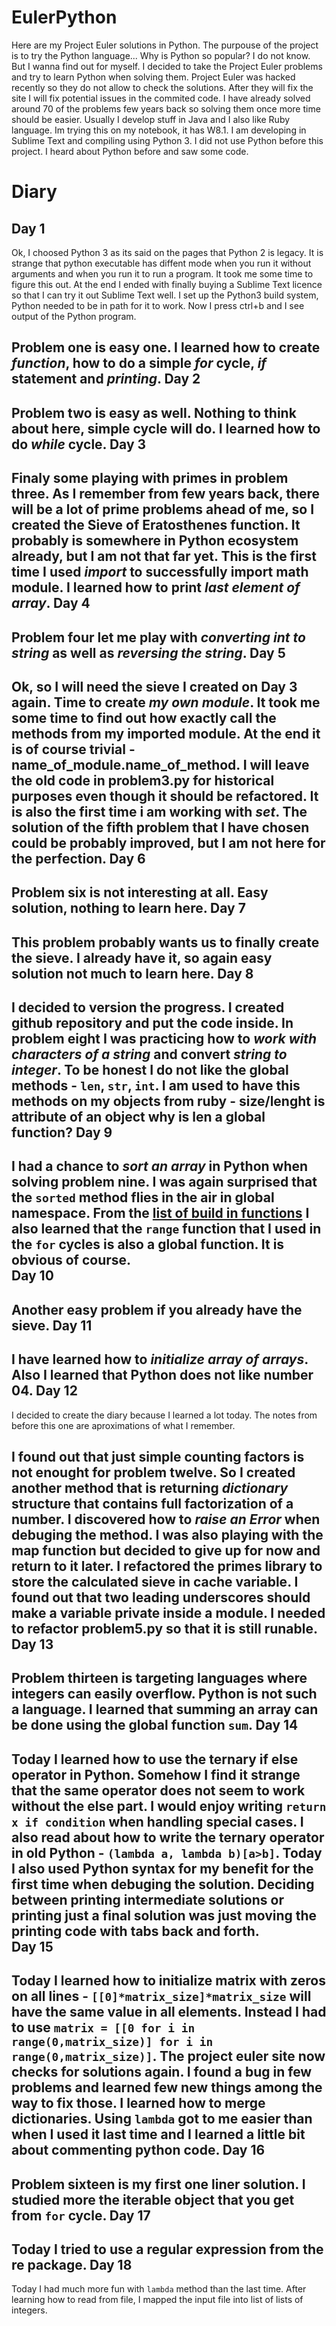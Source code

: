 EulerPython
===========
Here are my Project Euler solutions in Python. The purpouse of the project is to try the Python language... Why is Python so popular? I do not know. But I wanna find out for myself. I decided to take the Project Euler problems and try to learn Python when solving them. Project Euler was hacked recently so they do not allow to check the solutions. After they will fix the site I will fix potential issues in the commited code. I have already solved around 70 of the problems few years back so solving them once more time should be easier. Usually I develop stuff in Java and I also like Ruby language. Im trying this on my notebook, it has W8.1. I am developing in Sublime Text and compiling using Python 3. I did not use Python before this project. I heard about Python before and saw some code.

Diary
=====
Day 1
-----
Ok, I choosed Python 3 as its said on the pages that Python 2 is legacy. It is strange that python executable has diffent mode when you run it without arguments and when you run it to run a program. It took me some time to figure this out. At the end I ended with finally buying a Sublime Text licence so that I can try it out Sublime Text well. I set up the Python3 build system, Python needed to be in path for it to work. Now I press ctrl+b and I see output of the Python program. 

Problem one is easy one. I learned how to create *function*, how to do a simple *for* cycle, *if* statement and *printing*.
Day 2
-----
Problem two is easy as well. Nothing to think about here, simple cycle will do. I learned how to do *while* cycle.
Day 3
-----
Finaly some playing with primes in problem three. As I remember from few years back, there will be a lot of prime problems ahead of me, so I created the Sieve of Eratosthenes function. It probably is somewhere in Python ecosystem already, but I am not that far yet. This is the first time I used *import* to successfully import math module. I learned how to print *last element of array*.
Day 4
-----
Problem four let me play with *converting int to string* as well as *reversing the string*.
Day 5
-----
Ok, so I will need the sieve I created on Day 3 again. Time to create *my own module*. It took me some time to find out how exactly call the methods from my imported module. At the end it is of course trivial - name_of_module.name_of_method. I will leave the old code in problem3.py for historical purposes even though it should be refactored. It is also the first time i am working with *set*. The solution of the fifth problem that I have chosen could be probably improved, but I am not here for the perfection. 
Day 6
-----
Problem six is not interesting at all. Easy solution, nothing to learn here.
Day 7
-----
This problem probably wants us to finally create the sieve. I already have it, so again easy solution not much to learn here. 
Day 8
-----
I decided to version the progress. I created github repository and put the code inside. In problem eight I was practicing how to *work with characters of a string* and convert *string to integer*. To be honest I do not like the global methods - `len`, `str`, `int`. I am used to have this methods on my objects from ruby - size/lenght is attribute of an object why is len a global function?
Day 9
-----
I had a chance to *sort an array* in Python when solving problem nine. I was again surprised that the `sorted` method flies in the air in global namespace. From the [list of build in functions](https://docs.python.org/3/library/functions.html) I also learned that the `range` function that I used in the `for` cycles is also a global function. It is obvious of course.  
Day 10
------
Another easy problem if you already have the sieve.
Day 11
------
I have learned how to *initialize array of arrays*. Also I learned that Python does not like number 04.
Day 12
------
I decided to create the diary because I learned a lot today. The notes from before this one are aproximations of what I remember. 

I found out that just simple counting factors is not enought for problem twelve. So I created another method that is returning *dictionary* structure that contains full factorization of a number. I discovered how to *raise an Error* when debuging the method. I was also playing with the map function but decided to give up for now and return to it later. I refactored the primes library to store the calculated sieve in cache variable. I found out that two leading underscores should make a variable private inside a module. I needed to refactor problem5.py so that it is still runable.
Day 13
------
Problem thirteen is targeting languages where integers can easily overflow. Python is not such a language. I learned that summing an array can be done using the global function `sum`.
Day 14
------
Today I learned how to use the ternary if else operator in Python. Somehow I find it strange that the same operator does not seem to work without the else part. I would enjoy writing `return x if condition` when handling special cases. I also read about how to write the ternary operator in old Python - `(lambda a, lambda b)[a>b]`. Today I also used Python syntax for my benefit for the first time when debuging the solution. Deciding between printing intermediate solutions or printing just a final solution was just moving the printing code with tabs back and forth.  
Day 15
------
Today I learned how to initialize matrix with zeros on all lines - `[[0]*matrix_size]*matrix_size` will have the same value in all elements. Instead I had to use `matrix = [[0 for i in range(0,matrix_size)] for i in range(0,matrix_size)]`. The project euler site now checks for solutions again. I found a bug in few problems and learned few new things among the way to fix those. I learned how to merge dictionaries. Using `lambda` got to me easier than when I used it last time and I learned a little bit about commenting python code.
Day 16
------
Problem sixteen is my first one liner solution. I studied more the iterable object that you get from `for` cycle.
Day 17
------
Today I tried to use a regular expression from the re package. 
Day 18
------
Today I had much more fun with `lambda` method than the last time. After learning how to read from file, I mapped the input file into list of lists of integers.